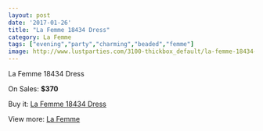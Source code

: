 ```yaml
---
layout: post
date: '2017-01-26'
title: "La Femme 18434 Dress"
category: La Femme
tags: ["evening","party","charming","beaded","femme"]
image: http://www.lustparties.com/3100-thickbox_default/la-femme-18434-dress.jpg
---
```

La Femme 18434 Dress

On Sales: **$370**
<a href="https://www.lustparties.com/en/la-femme/1017-la-femme-18434-dress.html"><amp-img layout="responsive" width="600" height="600" src="//www.lustparties.com/3100-thickbox_default/la-femme-18434-dress.jpg" alt="La Femme 18434 Dress 0" /></a>
<a href="https://www.lustparties.com/en/la-femme/1017-la-femme-18434-dress.html"><amp-img layout="responsive" width="600" height="600" src="//www.lustparties.com/3101-thickbox_default/la-femme-18434-dress.jpg" alt="La Femme 18434 Dress 1" /></a>

Buy it: [La Femme 18434 Dress](https://www.lustparties.com/en/la-femme/1017-la-femme-18434-dress.html "La Femme 18434 Dress")

View more: [La Femme](https://www.lustparties.com/en/4-la-femme "La Femme")